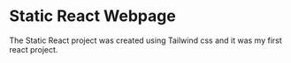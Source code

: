 # Static React Webpage
 The Static React project was created using Tailwind css and it was my first react project.
